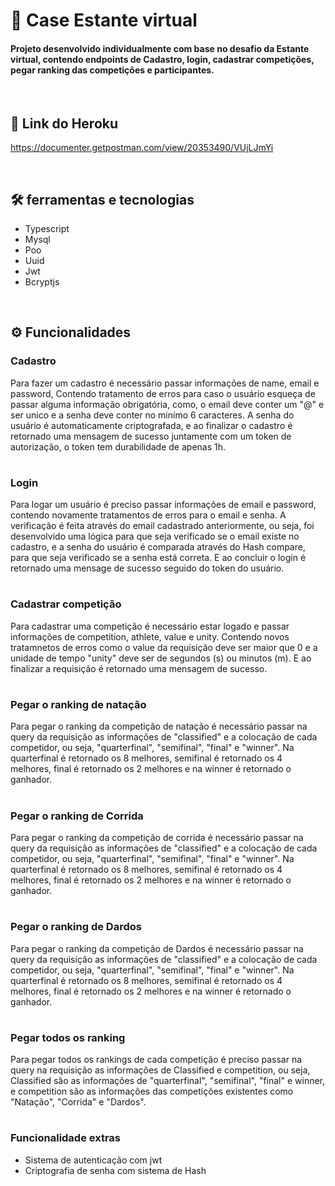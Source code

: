 # 🥇 Case Estante virtual

<h4> Projeto desenvolvido individualmente com base no desafio da Estante virtual, contendo endpoints de Cadastro, login, cadastrar competições, pegar ranking das competições e participantes.</h4>

<br/>

## 📌 Link do Heroku

https://documenter.getpostman.com/view/20353490/VUjLJmYi

<br/>

## 🛠 ferramentas e tecnologias

* Typescript
* Mysql
* Poo
* Uuid
* Jwt
* Bcryptjs

<br/>

## ⚙️ Funcionalidades

### Cadastro

Para fazer um cadastro é necessário passar informações de name, email e password, Contendo tratamento de erros para caso o usuário esqueça de passar alguma informação obrigatória, como, o email deve conter um "@" e ser unico e a senha deve conter no minímo 6 caracteres. A senha do usuário é automaticamente criptografada, e ao finalizar o cadastro é retornado uma mensagem de sucesso juntamente com um token de autorização, o token tem durabilidade de apenas 1h.

#

### Login

Para logar um usuário é preciso passar informações de email e password, contendo novamente tratamentos de erros para o email e senha. A verificação é feita através do email cadastrado anteriormente, ou seja, foi desenvolvido uma lógica para que seja verificado se o email existe no cadastro, e a senha do usuário é comparada através do Hash compare, para que seja verificado se a senha está correta. E ao concluir o login é retornado uma mensage de sucesso seguido do token do usuário.

#

### Cadastrar competição 

Para cadastrar uma competição é necessário estar logado e passar informações de competition, athlete, value e unity. Contendo novos tratamnetos de erros como o value da requisição deve ser maior que 0 e a unidade de tempo "unity"
deve ser de segundos (s) ou minutos (m). E ao finalizar a requisição é retornado uma mensagem de sucesso.

#

### Pegar o ranking de natação

Para pegar o ranking da competição de natação é necessário passar na query da requisição as informações de "classified" e a colocação de cada competidor, ou seja, 
"quarterfinal", "semifinal", "final" e "winner". Na quarterfinal é retornado os 8 melhores, semifinal é retornado os 4 melhores, final é retornado os 2 melhores e na winner é retornado o ganhador.

#

### Pegar o ranking de Corrida

Para pegar o ranking da competição de corrida é necessário passar na query da requisição as informações de "classified" e a colocação de cada competidor, ou seja, 
"quarterfinal", "semifinal", "final" e "winner". Na quarterfinal é retornado os 8 melhores, semifinal é retornado os 4 melhores, final é retornado os 2 melhores e na winner é retornado o ganhador.

# 

### Pegar o ranking de Dardos

Para pegar o ranking da competição de Dardos é necessário passar na query da requisição as informações de "classified" e a colocação de cada competidor, ou seja, 
"quarterfinal", "semifinal", "final" e "winner". Na quarterfinal é retornado os 8 melhores, semifinal é retornado os 4 melhores, final é retornado os 2 melhores e na winner é retornado o ganhador.

#

### Pegar todos os ranking

Para pegar todos os rankings de cada competição é preciso passar na query na requisição as informações de Classified e competition, ou seja,  Classified são as informações de "quarterfinal", "semifinal", "final" e winner,
e competition são as informações das competições existentes como "Natação", "Corrida" e "Dardos".

#

### Funcionalidade extras

* Sistema de autenticação com jwt
* Criptografia de senha com sistema de Hash

